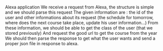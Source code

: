 Alexa application 
We receive a request from Alexa, the structure is simple and we should parse this request
The given information are : the id of the user and other informations about its request
(the schedule for tomorrow, where does the next course take place, update his user information...)
From these information, we should be able to get the class of the user (that we stored previously)
And request the good url to get the course from the year
We should then parse the response to get what the user wants and send a proper json file in response to alexa.